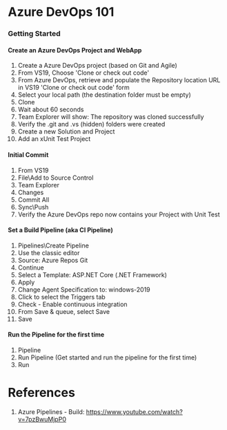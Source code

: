 # Azure DevOps 101

### Getting Started

#### Create an Azure DevOps Project and WebApp
1. Create a Azure DevOps project (based on Git and Agile)
2. From VS19, Choose 'Clone or check out code'
3. From Azure DevOps, retrieve and populate the Repository location URL in VS19 'Clone or check out code' form
4. Select your local path (the destination folder must be empty)
5. Clone
6. Wait about 60 seconds
7. Team Explorer will show: The repository was cloned successfully
8. Verify the .git and .vs (hidden) folders were created
9. Create a new Solution and Project
10. Add an xUnit Test Project

#### Initial Commit
1. From VS19
2. File\Add to Source Control
2. Team Explorer
3. Changes
4. Commit All
5. Sync\Push
6. Verify the Azure DevOps repo now contains your Project with Unit Test

#### Set a Build Pipeline (aka CI Pipeline)
1. Pipelines\Create Pipeline
2. Use the classic editor
3. Source: Azure Repos Git
4. Continue
5. Select a Template: ASP.NET Core (.NET Framework)
6. Apply
7. Change Agent Specification to: windows-2019
8. Click to select the Triggers tab
9. Check - Enable continuous integration
10. From Save & queue, select Save
11. Save

#### Run the Pipeline for the first time
1. Pipeline
2. Run Pipeline (Get started and run the pipeline for the first time)
3. Run

# References
1. Azure Pipelines - Build: https://www.youtube.com/watch?v=7pzBwuMjpP0
